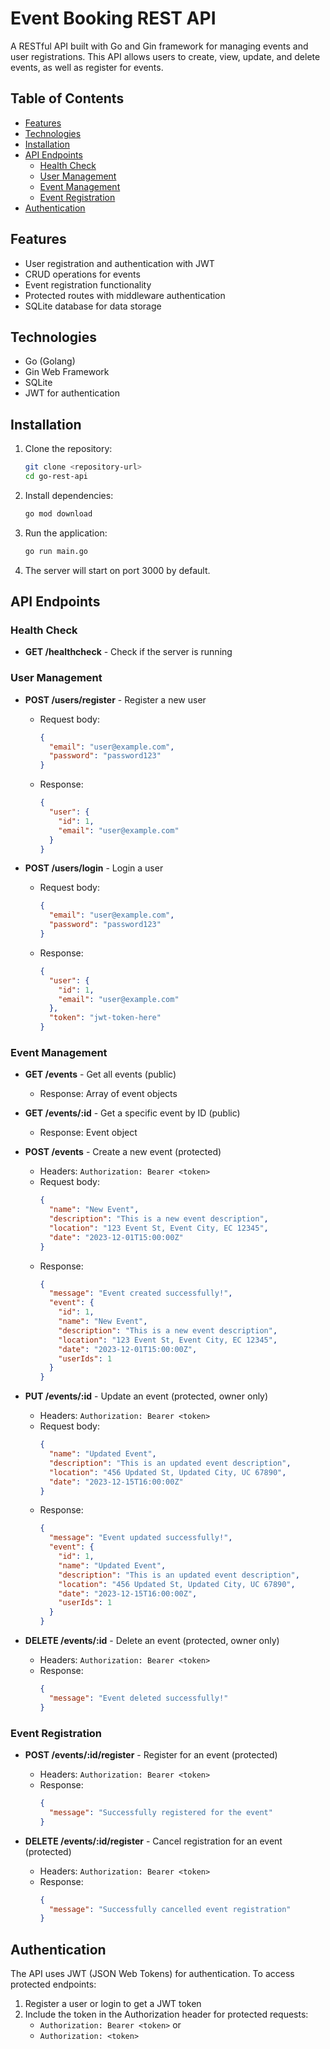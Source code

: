 # Event Booking REST API

A RESTful API built with Go and Gin framework for managing events and user registrations. This API allows users to create, view, update, and delete events, as well as register for events.

## Table of Contents

- [Features](#features)
- [Technologies](#technologies)
- [Installation](#installation)
- [API Endpoints](#api-endpoints)
  - [Health Check](#health-check)
  - [User Management](#user-management)
  - [Event Management](#event-management)
  - [Event Registration](#event-registration)
- [Authentication](#authentication)

## Features

- User registration and authentication with JWT
- CRUD operations for events
- Event registration functionality
- Protected routes with middleware authentication
- SQLite database for data storage

## Technologies

- Go (Golang)
- Gin Web Framework
- SQLite
- JWT for authentication

## Installation

1. Clone the repository:
   ```bash
   git clone <repository-url>
   cd go-rest-api
   ```

2. Install dependencies:
   ```bash
   go mod download
   ```

3. Run the application:
   ```bash
   go run main.go
   ```

4. The server will start on port 3000 by default.

## API Endpoints

### Health Check

- **GET /healthcheck** - Check if the server is running

### User Management

- **POST /users/register** - Register a new user
  - Request body:
    ```json
    {
      "email": "user@example.com",
      "password": "password123"
    }
    ```
  - Response:
    ```json
    {
      "user": {
        "id": 1,
        "email": "user@example.com"
      }
    }
    ```

- **POST /users/login** - Login a user
  - Request body:
    ```json
    {
      "email": "user@example.com",
      "password": "password123"
    }
    ```
  - Response:
    ```json
    {
      "user": {
        "id": 1,
        "email": "user@example.com"
      },
      "token": "jwt-token-here"
    }
    ```

### Event Management

- **GET /events** - Get all events (public)
  - Response: Array of event objects

- **GET /events/:id** - Get a specific event by ID (public)
  - Response: Event object

- **POST /events** - Create a new event (protected)
  - Headers: `Authorization: Bearer <token>`
  - Request body:
    ```json
    {
      "name": "New Event",
      "description": "This is a new event description",
      "location": "123 Event St, Event City, EC 12345",
      "date": "2023-12-01T15:00:00Z"
    }
    ```
  - Response:
    ```json
    {
      "message": "Event created successfully!",
      "event": {
        "id": 1,
        "name": "New Event",
        "description": "This is a new event description",
        "location": "123 Event St, Event City, EC 12345",
        "date": "2023-12-01T15:00:00Z",
        "userIds": 1
      }
    }
    ```

- **PUT /events/:id** - Update an event (protected, owner only)
  - Headers: `Authorization: Bearer <token>`
  - Request body:
    ```json
    {
      "name": "Updated Event",
      "description": "This is an updated event description",
      "location": "456 Updated St, Updated City, UC 67890",
      "date": "2023-12-15T16:00:00Z"
    }
    ```
  - Response:
    ```json
    {
      "message": "Event updated successfully!",
      "event": {
        "id": 1,
        "name": "Updated Event",
        "description": "This is an updated event description",
        "location": "456 Updated St, Updated City, UC 67890",
        "date": "2023-12-15T16:00:00Z",
        "userIds": 1
      }
    }
    ```

- **DELETE /events/:id** - Delete an event (protected, owner only)
  - Headers: `Authorization: Bearer <token>`
  - Response:
    ```json
    {
      "message": "Event deleted successfully!"
    }
    ```

### Event Registration

- **POST /events/:id/register** - Register for an event (protected)
  - Headers: `Authorization: Bearer <token>`
  - Response:
    ```json
    {
      "message": "Successfully registered for the event"
    }
    ```

- **DELETE /events/:id/register** - Cancel registration for an event (protected)
  - Headers: `Authorization: Bearer <token>`
  - Response:
    ```json
    {
      "message": "Successfully cancelled event registration"
    }
    ```

## Authentication

The API uses JWT (JSON Web Tokens) for authentication. To access protected endpoints:

1. Register a user or login to get a JWT token
2. Include the token in the Authorization header for protected requests:
   - `Authorization: Bearer <token>` or
   - `Authorization: <token>`
